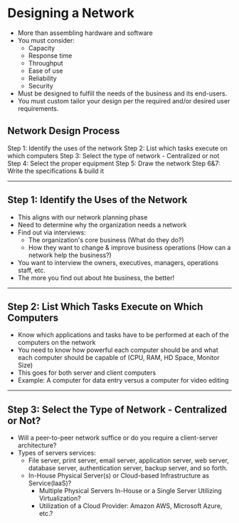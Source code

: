 # Designing a Network

- More than assembling hardware and software
- You must consider:
  - Capacity
  - Response time
  - Throughput
  - Ease of use
  - Reliability
  - Security
- Must be designed to fulfill the needs of the business and its end-users.
- You must custom tailor your design per the required and/or desired user requirements.

## Network Design Process

Step 1: Identify the uses of the network
Step 2: List which tasks execute on which computers
Step 3: Select the type of network - Centralized or not
Step 4: Select the proper equipment
Step 5: Draw the network
Step 6&7: Write the specifications & build it

---

## Step 1: Identify the Uses of the Network

- This aligns with our network planning phase
- Need to determine why the organization needs a network
- Find out via interviews:
  - The organization's core business (What do they do?)
  - How they want to change & improve business operations (How can a network help the business?)
- You want to interview the owners, executives, managers, operations staff, etc.
- The more you find out about hte business, the better!

---

## Step 2: List Which Tasks Execute on Which Computers

- Know which applications and tasks have to be performed at each of the computers on the network
- You need to know how powerful each computer should be and what each computer should be capable of (CPU, RAM, HD Space, Monitor Size)
- This goes for both server and client computers
- Example: A computer for data entry versus a computer for video editing

---

## Step 3: Select the Type of Network - Centralized or Not?

- Will a peer-to-peer network suffice or do you require a client-server architecture?
- Types of servers services:
  - File server, print server, email server, application server, web server, database server, authentication server, backup server, and so forth.
  - In-House Physical Server(s) or Cloud-based Infrastructure as Service(IaaS)?
    - Multiple Physical Servers In-House or a Single Server Utilizing Virtualization?
    - Utilization of a Cloud Provider: Amazon AWS, Microsoft Azure, etc.?
